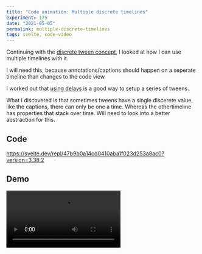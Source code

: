 ```yaml
---
title: "Code animation: Multiple discrete timelines"
experiment: 175
date: "2021-05-05"
permalink: multiple-discrete-timelines
tags: svelte, code-video
---
```


Continuing with the [discrete tween concept](/posts/discrete-tween), I looked at how I can use multiple timelines with it.

I will need this, because annotations/captions should happen on a seperate timeline than changes to the code view.

I worked out that [using delays](/posts/staggered-animation) is a good way to setup a series of tweens.

What I discovered is that sometimes tweens have a single discerete value, like the captions, there can only be one a time. Whereas the othertimeline has properties that stack over time. Will need to look into a better abstraction for this.

## Code

https://svelte.dev/repl/47b9b0a14cd0410aba1f023d253a8ac0?version=3.38.2

## Demo

<video controls src="https://res.cloudinary.com/dzwnkx0mk/video/upload/v1620272732/1000experiments.dev/multiple-discrete-timelines_wpzlzd.mp4"/>

## Notes

- It should be able to work in reverse too
- It seems there are two types of discrete tweens, one where there is only a single value at a time, and the other represents a stack of all past values .
